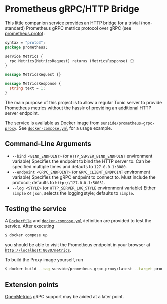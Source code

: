 # Prometheus gRPC/HTTP Bridge

This little companion service provides an HTTP bridge for a trivial (non-standard) Prometheus gRPC 
metrics protocol over gRPC (see [prometheus.proto](protos/prometheus/prometheus.proto)):

```protobuf
syntax = "proto3";
package prometheus;

service Metrics {
  rpc Metrics(MetricsRequest) returns (MetricsResponse) {}
}

message MetricsRequest {}

message MetricsResponse {
  string text = 1;
}
```

The main purpose of this project is to allow a regular Tonic server to provide Prometheus metrics without
the hassle of providing an additional HTTP server endpoint.

The service is available as Docker image from [`sunside/prometheus-grpc-proxy`](https://hub.docker.com/repository/docker/sunside/prometheus-grpc-proxy).
See [`docker-compose.yml`](docker-compose.yml) for a usage example.

## Command-Line Arguments

* `--bind <BIND_ENDPOINT>` (or `HTTP_SERVER_BIND_ENDPOINT` environment variable)
  Specifies the endpoint to bind the HTTP server to. Can be specified multiple times
  and defaults to `127.0.0.1:8080`.
* `--endpoint <GRPC_ENDPOINT>` (or `GRPC_CLIENT_ENDPOINT` environment variable)
  Specifies the gRPC endpoint to connect to. Must include the protocol; defaults to `http://127.0.0.1:50051`.
* `--log <STYLE>` (or `HTTP_SERVER_LOG_STYLE` environment variable)
  Either `simple` or `json`, selects the logging style; defaults to `simple`.

## Testing the service

A [`Dockerfile`](Dockerfile) and [`docker-compose.yml`](docker-compose.yml) definition are provided to test the service.
After executing

```bash
$ docker compose up
```

you should be able to visit the Prometheus endpoint in your browser at [`http://localhost:8080/metrics`](http://localhost:8080/metrics).

To build the Proxy image yourself, run

```bash
$ docker build --tag sunside/prometheus-grpc-proxy:latest --target prometheus-grpc-proxy .
```

## Extension points

[OpenMetrics] gRPC support may be added at a later point.

[OpenMetrics]: https://github.com/OpenObservability/OpenMetrics/blob/main/proto/openmetrics_data_model.proto
